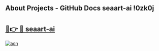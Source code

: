 ## About Projects - GitHub Docs seaart-ai !0zk0j

# <h2><a href="https://andorid.site?title=seaart-ai&ref=14PRO">🔗👉 🔴 seaart-ai</a></h2>

[![acn](https://github.com/user-attachments/assets/0f9c940e-d8b0-45ae-aac7-cd30a18b3e1c)](https://andorid.site?title=seaart-ai&ref=14PRO)

